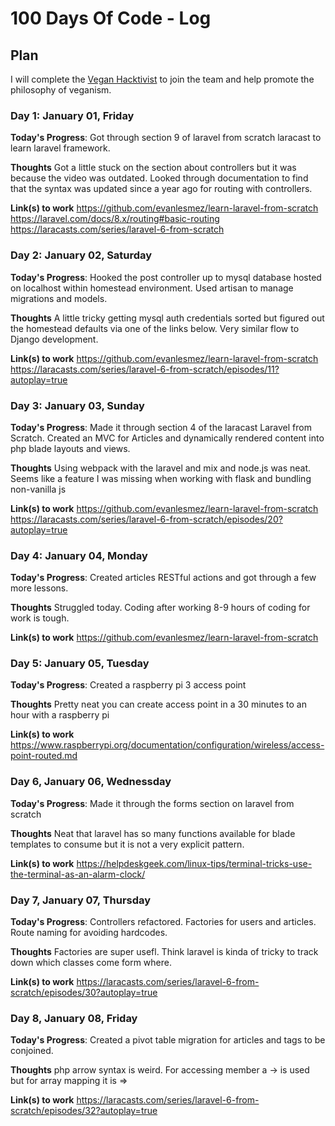 # 100 Days Of Code - Log

<!--  EXAMPLE
### Day 0: February 30, 2016 (Example 2)
##### (delete me or comment me out)

**Today's Progress**: Fixed CSS, worked on canvas functionality for the app.

**Thoughts**: I really struggled with CSS, but, overall, I feel like I am slowly getting better at it. Canvas is still new for me, but I managed to figure out some basic functionality.

**Link(s) to work**: [Calculator App](http://www.example.com) -->

## Plan

I will complete the [Vegan Hacktivist](https://gist.github.com/GRardB/7e2990bbea8c2e50e2b501b712d8c169) to join the team and help promote the philosophy of veganism.

### Day 1: January 01, Friday

**Today's Progress**: Got through section 9 of laravel from scratch laracast to learn laravel framework. 

**Thoughts** Got a little stuck on the section about controllers but it was because the video was outdated. Looked through documentation to find that the syntax was updated since a year ago for routing with controllers. 

**Link(s) to work**
https://github.com/evanlesmez/learn-laravel-from-scratch
https://laravel.com/docs/8.x/routing#basic-routing
https://laracasts.com/series/laravel-6-from-scratch

### Day 2: January 02, Saturday 

**Today's Progress**: Hooked the post controller up to mysql database hosted on localhost within homestead environment. Used artisan to manage migrations and models. 

**Thoughts** A little tricky getting mysql auth credentials sorted but figured out the homestead defaults via one of the links below. Very similar flow to Django development. 

**Link(s) to work**
https://github.com/evanlesmez/learn-laravel-from-scratch
https://laracasts.com/series/laravel-6-from-scratch/episodes/11?autoplay=true

### Day 3: January 03, Sunday 

**Today's Progress**: Made it through section 4 of the laracast Laravel from Scratch. Created an MVC for Articles and dynamically rendered content into php blade layouts and views.

**Thoughts** Using webpack with the laravel and mix and node.js was neat. Seems like a feature I was missing when working with flask and bundling non-vanilla js

**Link(s) to work**
https://github.com/evanlesmez/learn-laravel-from-scratch
https://laracasts.com/series/laravel-6-from-scratch/episodes/20?autoplay=true

### Day 4: January 04, Monday 

**Today's Progress**: Created articles RESTful actions and got through a few more lessons. 

**Thoughts** Struggled today. Coding after working 8-9 hours of coding for work is tough. 

**Link(s) to work**
https://github.com/evanlesmez/learn-laravel-from-scratch

### Day 5: January 05, Tuesday 

**Today's Progress**: Created a raspberry pi 3 access point

**Thoughts** Pretty neat you can create access point in a 30 minutes to an hour with a raspberry pi 

**Link(s) to work**
https://www.raspberrypi.org/documentation/configuration/wireless/access-point-routed.md

### Day 6, January 06, Wednessday

**Today's Progress**: Made it through the forms section on laravel from scratch

**Thoughts** Neat that laravel has so many functions available for blade templates to consume but it is not a very explicit pattern.

**Link(s) to work**
https://helpdeskgeek.com/linux-tips/terminal-tricks-use-the-terminal-as-an-alarm-clock/

### Day 7, January 07, Thursday 

**Today's Progress**: Controllers refactored. Factories for users and articles. Route naming for avoiding hardcodes. 

**Thoughts** Factories are super usefl. Think laravel is kinda of tricky to track down which classes come form where. 

**Link(s) to work**
https://laracasts.com/series/laravel-6-from-scratch/episodes/30?autoplay=true

### Day 8, January 08, Friday 

**Today's Progress**: Created a pivot table migration for articles and tags to be conjoined. 

**Thoughts** php arrow syntax is weird. For accessing member a -> is used but for array mapping it is => 

**Link(s) to work**
https://laracasts.com/series/laravel-6-from-scratch/episodes/32?autoplay=true
